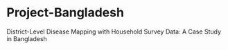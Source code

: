 # Project-Bangladesh
District-Level Disease Mapping with Household Survey Data: A Case Study in Bangladesh

